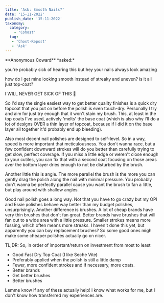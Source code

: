 ```yaml
---
title: 'Ask: Smooth Nails?'
date: '15-11-2022'
publish_date: '15-11-2022'
taxonomy:
  category:
    - 'Cohost'
  tag:
   - 'Chost-Repost'
   - 'Ask'
---
```


<div class="ask" markdown=1>
**Anonymous Coward** *asked:*

you're probably sick of hearing this but hey your nails always look amazing

how do I get mine looking smooth instead of streaky and uneven? is it all just top-coat?
</div>

I WILL NEVER GET SICK OF THIS 😤

So I'd say the single easiest way to get better quality finishes is a quick dry topcoat that you put on before the polish is even touch-dry. Personally I try and aim for just try enough that it won't stain my brush. This, at least in the top coats I've used, actively 'melts' the base coat (which is also why I'll do a lot of designs OVER a thin layer of topcoat, because if I did it on the base layer all together it'd probably end up bleeding).

Also most decent nail polishes are designed to self-level. So in a way, speed is more important that meticulousness. You don't wanna race, but a few confident downward strokes will do you better than carefully trying to get slow, perfect coverage. If you miss a little edge or weren't close enough to your cutiles, you can fix that with a second coat focusing on those areas aver the bottom layer dries enough to not be disturbed by the brush.

Another little this is angle. The more parallel the brush is the more you can gently drag the polish along the nail with minimal pressure. You probably don't wanna be perfectly parallel cause you want the brush to fan a little, but play around with shallow angles.

Good nail polish goes a long way. Not that you have to go crazy but my OPI and Essie polishes behave way better than my budget polishes, unsurprisingly. Another difference is brushes. A lot of cheap brands have very thin brushes that don't fan great. Better brands have brushes that will fan out to a wide area with a little pressure. Smaller strokes means more fussing, which often means more streaks. I haven't done this yet, but apparently you can buy replacement brushes? So some good ones migh make some cheaper polishes actually go on nicer.

TL;DR: So, in order of important/return on investment from most to least 
- Good Fast Dry Top Coat (I like Seche Vite)
- Preferably applied when the polish is still a little damp 
- Fewer, more confident strokes and if necessary, more coats. 
- Better brands 
- Get better brushes 
- Better brushes

Lemme know if any of these actually help! I know what works for me, but I don't know how transferred my experiences are.
